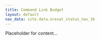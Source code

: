 ```yaml
---
title: Command Link Budget
layout: default
nav_data: site.data.oresat_status_nav_16
---
```



Placeholder for content...

